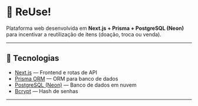 # 🌱 ReUse!  

Plataforma web desenvolvida em **Next.js + Prisma + PostgreSQL (Neon)** para incentivar a reutilização de itens (doação, troca ou venda).  

---

## 🚀 Tecnologias

- [Next.js](https://nextjs.org/) — Frontend e rotas de API  
- [Prisma ORM](https://www.prisma.io/) — ORM para banco de dados  
- [PostgreSQL (Neon)](https://neon.tech/) — Banco de dados em nuvem  
- [Bcrypt](https://www.npmjs.com/package/bcrypt) — Hash de senhas  

---

